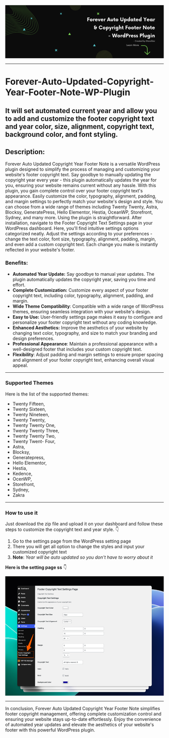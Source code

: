 <img src="https://github.com/Gtarafdar/Forever-Auto-Updated-Copyright-Year-Footer-Note-WP-Plugin/blob/main/Forever%20Auto%20Updated%20Year%20%20&%20Copyright%20Footer%20Note%20%20%20-%20WordPress%20Plugin.png?raw=true" alt="Forever Auto Updated Copyright Year Footer Note" style="max-width: 100%;">
<be>
  
---
# Forever-Auto-Updated-Copyright-Year-Footer-Note-WP-Plugin
It will set automated current year and allow you to add and customize the footer copyright text and year color, size, alignment, copyright text, background color, and font styling.
---
## Description:
Forever Auto Updated Copyright Year Footer Note is a versatile WordPress plugin designed to simplify the process of managing and customizing your website's footer copyright text. Say goodbye to manually updating the copyright year every year - this plugin automatically updates the year for you, ensuring your website remains current without any hassle.
With this plugin, you gain complete control over your footer copyright text's appearance. Easily customize the color, typography, alignment, padding, and margin settings to perfectly match your website's design and style. You can choose from a wide range of themes including Twenty Twenty, Astra, Blocksy, GeneratePress, Hello Elementor, Hestia, OceanWP, Storefront, Sydney, and many more.
Using the plugin is straightforward. After installation, navigate to the Footer Copyright Text Settings page in your WordPress dashboard. Here, you'll find intuitive settings options categorized neatly. Adjust the settings according to your preferences - change the text color, font size, typography, alignment, padding, margin, and even add a custom copyright text. Each change you make is instantly reflected in your website's footer.
### Benefits:
-   **Automated Year Update:** Say goodbye to manual year updates. The plugin automatically updates the copyright year, saving you time and effort.
-   **Complete Customization:** Customize every aspect of your footer copyright text, including color, typography, alignment, padding, and margin.
-   **Wide Theme Compatibility**: Compatible with a wide range of WordPress themes, ensuring seamless integration with your website's design.
-   **Easy to Use:** User-friendly settings page makes it easy to configure and personalize your footer copyright text without any coding knowledge.
-   **Enhanced Aesthetics:** Improve the aesthetics of your website by changing text color, typography, and size to match your branding and design preferences.
-   **Professional Appearance**: Maintain a professional appearance with a well-designed footer that includes your custom copyright text.
-   **Flexibility**: Adjust padding and margin settings to ensure proper spacing and alignment of your footer copyright text, enhancing overall visual appeal.

<be>
  
---
  
### Supported Themes

Here is the list of the supported themes:

-  Twenty Fifteen,
-  Twenty Sixteen,  
-  Twenty Nineteen, 
-  Twenty Twenty,  
-  Twenty Twenty One, 
-  Twenty Twenty Three, 
-  Twenty Twenty Two, 
-  Twenty Twent- Four, 
-  Astra, 
-  Blocksy, 
-  Generatepress, 
-  Hello Elementor, 
-  Hestia, 
-  Kedence, 
-  OcenWP, 
-  Storefront, 
-  Sydney, 
-  Zakra

-----
###  How to use it
Just download the zip file and upload it on your dashboard and follow these steps to customize the copyright text and year style. 👇
1. Go to the settings page from the WordPress setting page
2. There you will get all option to change the styles and input your customized copyright text
3. **Note**: *Year will be auto updated so you don't have to worry about it*

**Here is the setting page ss** 👇

![SS of footer copy right settings page](https://github.com/Gtarafdar/Forever-Auto-Updated-Copyright-Year-Footer-Note-WP-Plugin/blob/main/footer%20copyright%20settings%20page.png?raw=true)

-----

In conclusion, Forever Auto Updated Copyright Year Footer Note simplifies footer copyright management, offering complete customization control and ensuring your website stays up-to-date effortlessly. Enjoy the convenience of automated year updates and elevate the aesthetics of your website's footer with this powerful WordPress plugin.
